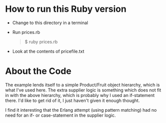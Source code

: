 How to run this Ruby version
============================

*   Change to this directory in a terminal

*   Run prices.rb

    > $ ruby prices.rb

*   Look at the contents of pricefile.txt


About the Code
==============

The example lends itself to a simple Product/Fruit object hierarchy,
which is what I've used here.
The extra supplier logic is something which does not fit in with the
above hierarchy, which is probably why I used an if-statement there.
I'd like to get rid of it, I just haven't given it enough thought.

I find it interesting that the Erlang attempt (using pattern matching)
had no need for an if- or case-statement in the supplier logic.
